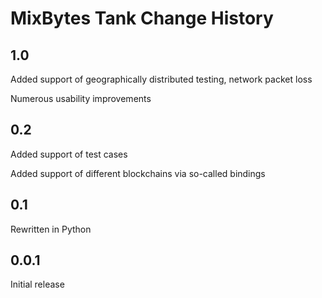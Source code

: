 # MixBytes Tank Change History

## 1.0

Added support of geographically distributed testing, network packet loss

Numerous usability improvements


## 0.2

Added support of test cases

Added support of different blockchains via so-called bindings


## 0.1

Rewritten in Python


## 0.0.1

Initial release
